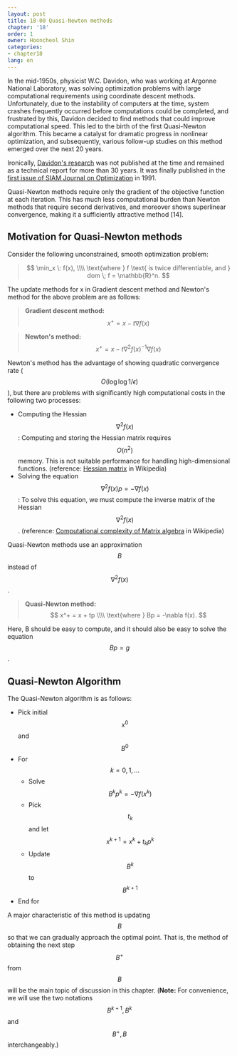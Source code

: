 ```yaml
---
layout: post
title: 18-00 Quasi-Newton methods
chapter: '18'
order: 1
owner: Hooncheol Shin
categories:
- chapter18
lang: en
---
```


In the mid-1950s, physicist W.C. Davidon, who was working at Argonne National Laboratory, was solving optimization problems with large computational requirements using coordinate descent methods. Unfortunately, due to the instability of computers at the time, system crashes frequently occurred before computations could be completed, and frustrated by this, Davidon decided to find methods that could improve computational speed. This led to the birth of the first Quasi-Newton algorithm. This became a catalyst for dramatic progress in nonlinear optimization, and subsequently, various follow-up studies on this method emerged over the next 20 years.

Ironically, [Davidon's research](http://www.math.mcgill.ca/dstephens/680/Papers/Davidon91.pdf) was not published at the time and remained as a technical report for more than 30 years. It was finally published in the [first issue of SIAM Journal on Optimization](https://epubs.siam.org/toc/sjope8/1/1) in 1991.

Quasi-Newton methods require only the gradient of the objective function at each iteration. This has much less computational burden than Newton methods that require second derivatives, and moreover shows superlinear convergence, making it a sufficiently attractive method [14]. 

## Motivation for Quasi-Newton methods

Consider the following unconstrained, smooth optimization problem:
> $$
> \min_x \: f(x), \\\\
> \text{where } f \text{ is twice differentiable, and } dom \; f = \mathbb{R}^n.
> $$

The update methods for x in Gradient descent method and Newton's method for the above problem are as follows:
>**Gradient descent method:**
>$$
>x^+ = x - t \nabla f(x)
>$$

>**Newton's method:**
>$$
>x^+ = x - t \nabla^2 f(x)^{-1} \nabla f(x)
>$$

Newton's method has the advantage of showing quadratic convergence rate ($$O(\log \log 1/ \epsilon)$$), but there are problems with significantly high computational costs in the following two processes: 

* Computing the Hessian $$\nabla^2 f(x)$$: Computing and storing the Hessian matrix requires $$O(n^2)$$ memory. This is not suitable performance for handling high-dimensional functions. (reference: [Hessian matrix](https://en.wikipedia.org/wiki/Hessian_matrix#Use_in_optimization) in Wikipedia)
* Solving the equation $$\nabla^2 f(x) p = -\nabla f(x)$$: To solve this equation, we must compute the inverse matrix of the Hessian $$\nabla^2 f(x)$$. (reference: [Computational complexity of Matrix algebra](https://en.wikipedia.org/wiki/Computational_complexity_of_mathematical_operations#Matrix_algebra) in Wikipedia)

Quasi-Newton methods use an approximation $$B$$ instead of $$\nabla^2 f(x)$$.
>**Quasi-Newton method:**
>$$
>x^+ = x + tp \\\\
>\text{where } Bp = -\nabla f(x).
>$$

Here, B should be easy to compute, and it should also be easy to solve the equation $$Bp = g$$. 

## Quasi-Newton Algorithm
The Quasi-Newton algorithm is as follows:

* Pick initial $$x^0$$ and $$B^0$$
* For $$k = 0, 1, \dots$$
    * Solve $$B^k p^k = - \nabla f(x^k)$$
    * Pick $$t_k$$ and let $$x^{k+1} = x^{k} + t_k p^k$$
    * Update $$B^k$$ to $$B^{k+1}$$
* End for

A major characteristic of this method is updating $$B$$ so that we can gradually approach the optimal point. That is, the method of obtaining the next step $$B^+$$ from $$B$$ will be the main topic of discussion in this chapter. (**Note:** For convenience, we will use the two notations $$B^{k+1}, B^k$$ and $$B^+, B$$ interchangeably.)